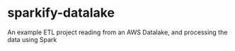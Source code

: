 # sparkify-datalake
An example ETL project reading from an AWS Datalake, and processing the data using Spark
